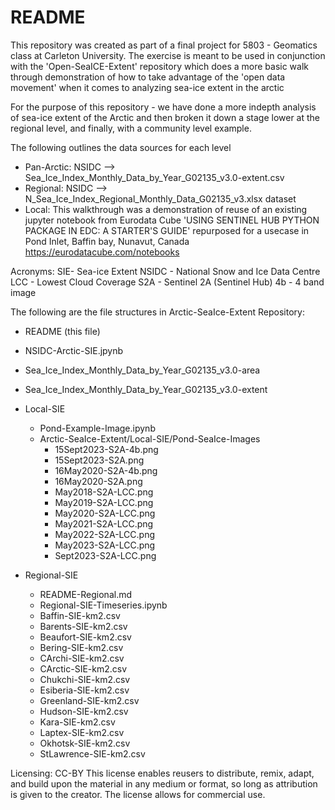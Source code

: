# README

This repository was created as part of a final project for 5803 - Geomatics class at Carleton University. The exercise is meant to be used in conjunction with the 'Open-SeaICE-Extent' repository which does a more basic walk through demonstration of how to take advantage of the 'open data movement' when it comes to analyzing sea-ice extent in the arctic

For the purpose of this repository - we have done a more indepth analysis of sea-ice extent of the Arctic and then broken it down a stage lower at the regional level, and finally, with a community level example. 

The following outlines the data sources for each level
- Pan-Arctic: NSIDC --> Sea_Ice_Index_Monthly_Data_by_Year_G02135_v3.0-extent.csv
- Regional: NSIDC --> N_Sea_Ice_Index_Regional_Monthly_Data_G02135_v3.xlsx dataset
- Local: This walkthrough was a demonstration of reuse of an existing jupyter notebook from Eurodata Cube 'USING SENTINEL HUB PYTHON PACKAGE IN EDC: A STARTER'S GUIDE' repurposed for a usecase in Pond Inlet, Baffin bay, Nunavut, Canada
https://eurodatacube.com/notebooks

Acronyms:
SIE- Sea-ice Extent
NSIDC - National Snow and Ice Data Centre
LCC - Lowest Cloud Coverage
S2A - Sentinel 2A (Sentinel Hub)
4b - 4 band image

The following are the file structures in Arctic-SeaIce-Extent Repository:

- README (this file)
- NSIDC-Arctic-SIE.jpynb
- Sea_Ice_Index_Monthly_Data_by_Year_G02135_v3.0-area
- Sea_Ice_Index_Monthly_Data_by_Year_G02135_v3.0-extent

- Local-SIE
    - Pond-Example-Image.ipynb
    - Arctic-SeaIce-Extent/Local-SIE/Pond-SeaIce-Images
        - 15Sept2023-S2A-4b.png
        - 15Sept2023-S2A.png
        - 16May2020-S2A-4b.png
        - 16May2020-S2A.png
        - May2018-S2A-LCC.png
        - May2019-S2A-LCC.png
        - May2020-S2A-LCC.png
        - May2021-S2A-LCC.png
        - May2022-S2A-LCC.png
        - May2023-S2A-LCC.png
        - Sept2023-S2A-LCC.png

- Regional-SIE
    - README-Regional.md
    - Regional-SIE-Timeseries.ipynb
    - Baffin-SIE-km2.csv
    - Barents-SIE-km2.csv
    - Beaufort-SIE-km2.csv
    - Bering-SIE-km2.csv
    - CArchi-SIE-km2.csv
    - CArctic-SIE-km2.csv
    - Chukchi-SIE-km2.csv
    - Esiberia-SIE-km2.csv
    - Greenland-SIE-km2.csv
    - Hudson-SIE-km2.csv
    - Kara-SIE-km2.csv
    - Laptex-SIE-km2.csv
    - Okhotsk-SIE-km2.csv
    - StLawrence-SIE-km2.csv
    

    
Licensing: CC-BY
This license enables reusers to distribute, remix, adapt, and build upon the material in any medium or format, so long as attribution is given to the creator. The license allows for commercial use.
